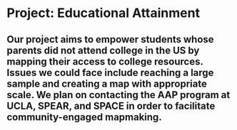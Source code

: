 # Project: Educational Attainment 

## Our project aims to empower students whose parents did not attend college in the US by mapping their access to college resources. Issues we could face include reaching a large sample and creating a map with appropriate scale. We plan on contacting the AAP program at UCLA, SPEAR, and SPACE in order to facilitate community-engaged mapmaking.


